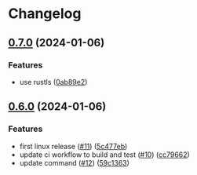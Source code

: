 # Changelog

## [0.7.0](https://github.com/orbiter-rs/orbiter/compare/v0.6.0...v0.7.0) (2024-01-06)


### Features

* use rustls ([0ab89e2](https://github.com/orbiter-rs/orbiter/commit/0ab89e203512b5a895473a1b7f03fd3bdac557a0))

## [0.6.0](https://github.com/orbiter-rs/orbiter/compare/v0.5.0...v0.6.0) (2024-01-06)


### Features

* first linux release ([#11](https://github.com/orbiter-rs/orbiter/issues/11)) ([5c477eb](https://github.com/orbiter-rs/orbiter/commit/5c477eb7577591007b14cce998d5a1942b33bb2a))
* update ci workflow to build and test ([#10](https://github.com/orbiter-rs/orbiter/issues/10)) ([cc79662](https://github.com/orbiter-rs/orbiter/commit/cc796621d290391228a53d54859af041109a456d))
* update command ([#12](https://github.com/orbiter-rs/orbiter/issues/12)) ([59c1363](https://github.com/orbiter-rs/orbiter/commit/59c13638dac46f894ab6a2d64c87db94ed8db8e6))
